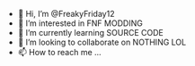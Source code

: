 - 👋 Hi, I’m @FreakyFriday12
- 👀 I’m interested in FNF MODDING
- 🌱 I’m currently learning SOURCE CODE
- 💞️ I’m looking to collaborate on NOTHING LOL
- 📫 How to reach me ...

<!---
FreakyFriday12/FreakyFriday12 is a ✨ special ✨ repository because its `README.md` (this file) appears on your GitHub profile.
You can click the Preview link to take a look at your changes.
--->
